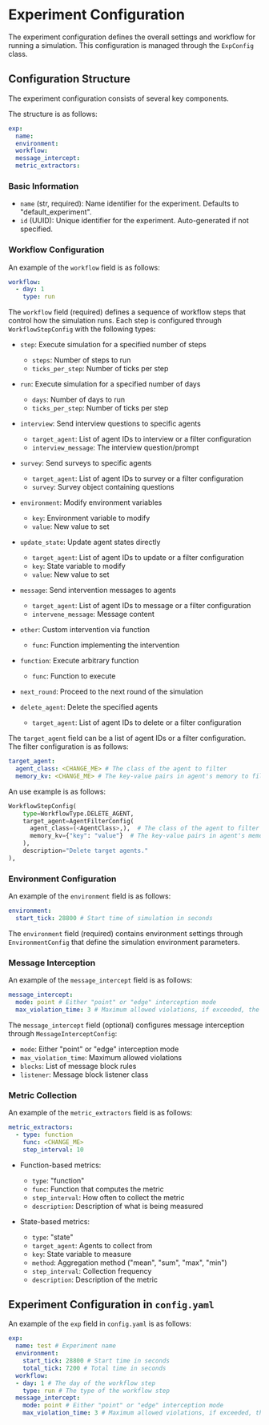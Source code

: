 # Experiment Configuration

The experiment configuration defines the overall settings and workflow for running a simulation. This configuration is managed through the `ExpConfig` class.

## Configuration Structure

The experiment configuration consists of several key components.

The structure is as follows:

```yaml
exp:
  name:
  environment:
  workflow:
  message_intercept:
  metric_extractors:
```

### Basic Information
- `name` (str, required): Name identifier for the experiment. Defaults to "default_experiment".
- `id` (UUID): Unique identifier for the experiment. Auto-generated if not specified.

### Workflow Configuration

An example of the `workflow` field is as follows:

```yaml
workflow:
  - day: 1
    type: run
```

The `workflow` field (required) defines a sequence of workflow steps that control how the simulation runs. Each step is configured through `WorkflowStepConfig` with the following types:

- `step`: Execute simulation for a specified number of steps
  - `steps`: Number of steps to run
  - `ticks_per_step`: Number of ticks per step
  
- `run`: Execute simulation for a specified number of days
  - `days`: Number of days to run
  - `ticks_per_step`: Number of ticks per step

- `interview`: Send interview questions to specific agents
  - `target_agent`: List of agent IDs to interview or a filter configuration
  - `interview_message`: The interview question/prompt

- `survey`: Send surveys to specific agents
  - `target_agent`: List of agent IDs to survey or a filter configuration
  - `survey`: Survey object containing questions

- `environment`: Modify environment variables
  - `key`: Environment variable to modify
  - `value`: New value to set

- `update_state`: Update agent states directly
  - `target_agent`: List of agent IDs to update or a filter configuration
  - `key`: State variable to modify
  - `value`: New value to set

- `message`: Send intervention messages to agents
  - `target_agent`: List of agent IDs to message or a filter configuration
  - `intervene_message`: Message content

- `other`: Custom intervention via function
  - `func`: Function implementing the intervention

- `function`: Execute arbitrary function
  - `func`: Function to execute

- `next_round`: Proceed to the next round of the simulation

- `delete_agent`: Delete the specified agents
  - `target_agent`: List of agent IDs to delete or a filter configuration

The `target_agent` field can be a list of agent IDs or a filter configuration. The filter configuration is as follows:

```yaml
target_agent:
  agent_class: <CHANGE_ME> # The class of the agent to filter
  memory_kv: <CHANGE_ME> # The key-value pairs in agent's memory to filter
```

An use example is as follows:

```python
WorkflowStepConfig(
    type=WorkflowType.DELETE_AGENT,
    target_agent=AgentFilterConfig(
      agent_class=(<AgentClass>,),  # The class of the agent to filter
      memory_kv={"key": "value"}  # The key-value pairs in agent's memory to filter
    ),
    description="Delete target agents."
),
```

### Environment Configuration

An example of the `environment` field is as follows:

```yaml
environment:
  start_tick: 28800 # Start time of simulation in seconds
```
The `environment` field (required) contains environment settings through `EnvironmentConfig` that define the simulation environment parameters.

### Message Interception

An example of the `message_intercept` field is as follows:

```yaml
message_intercept:
  mode: point # Either "point" or "edge" interception mode
  max_violation_time: 3 # Maximum allowed violations, if exceeded, the message will be intercepted
```

The `message_intercept` field (optional) configures message interception through `MessageInterceptConfig`:

- `mode`: Either "point" or "edge" interception mode
- `max_violation_time`: Maximum allowed violations
- `blocks`: List of message block rules
- `listener`: Message block listener class

### Metric Collection

An example of the `metric_extractors` field is as follows:

```yaml
metric_extractors:
  - type: function
    func: <CHANGE_ME>
    step_interval: 10
```

- Function-based metrics:
  - `type`: "function"
  - `func`: Function that computes the metric
  - `step_interval`: How often to collect the metric
  - `description`: Description of what is being measured

- State-based metrics:
  - `type`: "state" 
  - `target_agent`: Agents to collect from
  - `key`: State variable to measure
  - `method`: Aggregation method ("mean", "sum", "max", "min")
  - `step_interval`: Collection frequency
  - `description`: Description of the metric

## Experiment Configuration in `config.yaml`

An example of the `exp` field in `config.yaml` is as follows:

```yaml
exp:
  name: test # Experiment name
  environment:
    start_tick: 28800 # Start time in seconds
    total_tick: 7200 # Total time in seconds
  workflow:
  - day: 1 # The day of the workflow step
    type: run # The type of the workflow step
  message_intercept:
    mode: point # Either "point" or "edge" interception mode
    max_violation_time: 3 # Maximum allowed violations, if exceeded, the message will be intercepted
```
